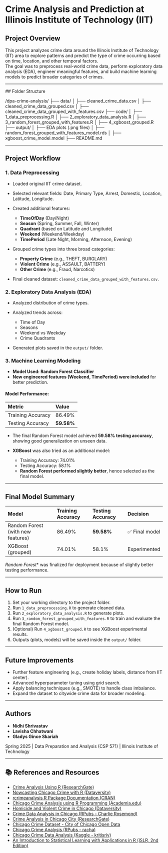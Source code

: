 # Crime Analysis and Prediction at Illinois Institute of Technology (IIT)

## Project Overview
This project analyzes crime data around the Illinois Institute of Technology (IIT) area to explore patterns and predict the type of crime occurring based on time, location, and other temporal factors.  
The goal was to preprocess real-world crime data, perform exploratory data analysis (EDA), engineer meaningful features, and build machine learning models to predict broader categories of crimes.

---

##️ Folder Structure

/dpa-crime-analysis/ ├── data/ │ ├── cleaned_crime_data.csv │ ├── cleaned_crime_data_grouped.csv │ ├── cleaned_crime_data_grouped_with_features.csv ├── code/ │ ├── 1_data_preprocessing.R │ ├── 2_exploratory_data_analysis.R │ ├── 3_random_forest_grouped_with_features.R │ ├── 4_xgboost_grouped.R ├── output/ │ ├── EDA plots (.png files) │ ├── random_forest_grouped_with_features_model.rds │ ├── xgboost_crime_model.model ├── README.md

---

## Project Workflow

### 1. Data Preprocessing
- Loaded original IIT crime dataset.
- Selected relevant fields: Date, Primary Type, Arrest, Domestic, Location, Latitude, Longitude.
- Created additional features:
  - **TimeOfDay** (Day/Night)
  - **Season** (Spring, Summer, Fall, Winter)
  - **Quadrant** (based on Latitude and Longitude)
  - **Weekend** (Weekend/Weekday)
  - **TimePeriod** (Late Night, Morning, Afternoon, Evening)

- Grouped crime types into three broad categories:
  - **Property Crime** (e.g., THEFT, BURGLARY)
  - **Violent Crime** (e.g., ASSAULT, BATTERY)
  - **Other Crime** (e.g., Fraud, Narcotics)

- Final cleaned dataset: `cleaned_crime_data_grouped_with_features.csv`.

### 2. Exploratory Data Analysis (EDA)
- Analyzed distribution of crime types.
- Analyzed trends across:
  - Time of Day
  - Seasons
  - Weekend vs Weekday
  - Crime Quadrants

- Generated plots saved in the `output/` folder.

### 3. Machine Learning Modeling

- **Model Used: Random Forest Classifier**
- **New engineered features (Weekend, TimePeriod) were included** for better prediction.

#### Model Performance:
| Metric | Value |
|:---|:---|
| Training Accuracy | 86.49% |
| Testing Accuracy | **59.58%** |

- The final Random Forest model achieved **59.58% testing accuracy**, showing good generalization on unseen data.

- **XGBoost** was also tried as an additional model:
  - Training Accuracy: 74.01%
  - Testing Accuracy: 58.1%
  - **Random Forest performed slightly better**, hence selected as the final model.

---

## Final Model Summary

| Model | Training Accuracy | Testing Accuracy | Decision |
|:---|:---|:---|:---|
| Random Forest (with new features) | 86.49% | **59.58%** | ✅ Final model |
| XGBoost (grouped) | 74.01% | 58.1% | Experimented |

*Random Forest** was finalized for deployment because of slightly better testing performance.

---

## How to Run

1. Set your working directory to the project folder.
2. Run `1_data_preprocessing.R` to generate cleaned data.
3. Run `2_exploratory_data_analysis.R` to generate plots.
4. Run `3_random_forest_grouped_with_features.R` to train and evaluate the final Random Forest model.
5. (Optional) Run `4_xgboost_grouped.R` to see XGBoost experimental results.
6. Outputs (plots, models) will be saved inside the `output/` folder.

---

## Future Improvements
- Further feature engineering (e.g., create holiday labels, distance from IIT center).
- Advanced hyperparameter tuning using grid search.
- Apply balancing techniques (e.g., SMOTE) to handle class imbalance.
- Expand the dataset to citywide crime data for broader modeling.

---

## Authors
- **Nidhi Shrivastav**
- **Lavisha Chhatwani**
- **Gladys Gince Skariah**

Spring 2025 | Data Preparation and Analysis (CSP 571) | Illinois Institute of Technology

---

## 📚 References and Resources
- [Crime Analysis Using R (ResearchGate)](https://www.researchgate.net/publication/337414019_Crime_Analysis_Using_R)
- [Nowcasting Chicago Crime with R (Dataversity)](https://www.dataversity.net/nowcasting-chicago-crime-with-r/)
- [rcrimeanalysis R Package Documentation (CRAN)](https://cran.r-project.org/web/packages/rcrimeanalysis/rcrimeanalysis.pdf)
- [Chicago Crime Analysis using R Programming (Academia.edu)](https://www.academia.edu/44802248/Chicago_Crime_Analysis_using_R_Programming)
- [Homicide and Violent Crime in Chicago (Dataversity)](https://www.dataversity.net/homicide-violent-crime-chicago-first-look-data-r/)
- [Crime Data Analysis in Chicago (RPubs - Charlie Rosemond)](https://rpubs.com/charlie_rosemond/data607final)
- [Crime Analysis in Chicago City (ResearchGate)](https://www.researchgate.net/publication/335361962_Crime_Analysis_in_Chicago_City)
- [Chicago Crime Dataset - City of Chicago Open Data](https://data.cityofchicago.org/Public-Safety/Chicago-Police-Department-Illinois-Uniform-Crime-R/c7ck-438e/about_data)
- [Chicago Crime Analysis (RPubs - racha)](https://rpubs.com/racha/chicagocrimes)
- [Chicago Crime Data Analysis (Kaggle - kritisriv)](https://www.kaggle.com/code/kritisriv/chicago-crime-data-analysis)
- [An Introduction to Statistical Learning with Applications in R (ISLR, 2nd Edition)](https://www.statlearning.com/)

